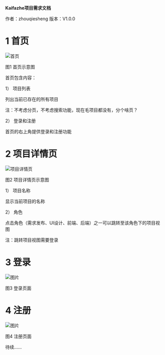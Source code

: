 **Kaifazhe项目需求文档**

作者：zhouqiesheng 版本：V1.0.0

 

 

# 1 首页

![首页](https://user-images.githubusercontent.com/20807850/143535359-5feadd43-bbf5-4bc4-8dd5-b3d842f23ce5.png)

图1 首页示意图

首页包含内容：

1） 项目列表

列出当前已存在的所有项目

注：不考虑分页，不考虑搜索功能，现在毛项目都没有，分个啥页？

2） 登录和注册

首页的右上角提供登录和注册功能

# 2 项目详情页

![项目详情页](https://user-images.githubusercontent.com/20807850/143535420-0a23cb87-da1d-4ced-aec8-c723f22f30d6.png)

图2 项目详情页示意图

1） 项目名称

显示当前项目的名称

2） 角色

点击角色（需求发布、UI设计、前端、后端）之一可以跳转至该角色下的项目视图

注：跳转项目视图需要登录


# 3	登录

![图片](https://user-images.githubusercontent.com/20807850/143556758-d46c3f46-258c-4967-ab52-b72ed950045b.png)

图3 登录页面

# 4	注册

![图片](https://user-images.githubusercontent.com/20807850/143556771-a1e44411-bdb0-4a66-ba78-64195547a92c.png)

图4 注册页面

 

待续……
